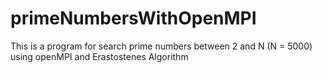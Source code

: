 # primeNumbersWithOpenMPI
This is a program for search prime numbers between 2 and N (N = 5000) using openMPI and Erastostenes Algorithm
